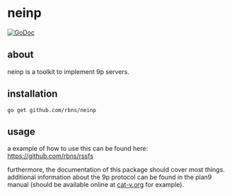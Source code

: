 # neinp
[![GoDoc](https://godoc.org/github.com/rbns/neinp?status.svg)](https://godoc.org/github.com/rbns/neinp)

## about
neinp is a toolkit to implement 9p servers.

## installation

	go get github.com/rbns/neinp

## usage
a example of how to use this can be found here: https://github.com/rbns/rssfs

furthermore, the documentation of this package should cover most things. additional information
about the 9p protocol can be found in the plan9 manual (should be available online at [cat-v.org](http://man.cat-v.org/plan_9/5/) for example).

